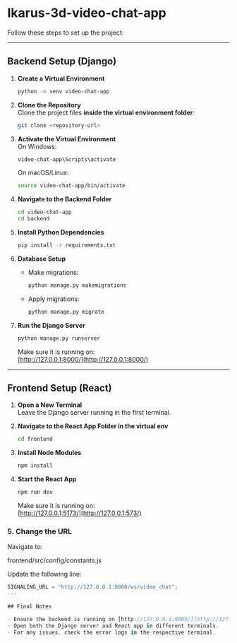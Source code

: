 # Ikarus-3d-video-chat-app

Follow these steps to set up the project:

---

## Backend Setup (Django)

1. **Create a Virtual Environment**  
   ```bash
   python -m venv video-chat-app
   ```

2. **Clone the Repository**  
   Clone the project files **inside the virtual environment folder**:  
   ```bash
   git clone <repository-url>
   ```

3. **Activate the Virtual Environment**  
   On Windows:  
   ```bash
   video-chat-app\Scripts\activate
   ```  
   On macOS/Linux:  
   ```bash
   source video-chat-app/bin/activate
   ```

4. **Navigate to the Backend Folder**  
   ```bash
   cd video-chat-app
   cd backend
   ```

5. **Install Python Dependencies**  
   ```bash
   pip install -r requirements.txt
   ```

6. **Database Setup**  
   - Make migrations:  
     ```bash
     python manage.py makemigrations
     ```  
   - Apply migrations:  
     ```bash
     python manage.py migrate
     ```
     
7. **Run the Django Server**  
   ```bash
   python manage.py runserver
   ```  
   Make sure it is running on:  
   [http://127.0.0.1:8000/](http://127.0.0.1:8000/)

---

## Frontend Setup (React)

1. **Open a New Terminal**  
   Leave the Django server running in the first terminal.

2. **Navigate to the React App Folder in the virtual env**  
   ```bash
   cd frontend
   ```

3. **Install Node Modules**  
   ```bash
   npm install
   ```

4. **Start the React App**  
   ```bash
   npm run dev
   ```  
   Make sure it is running on:  
   [http://127.0.0.1:5173/](http://127.0.0.1:573/)

### 5. Change the URL

Navigate to:

frontend/src/config/constants.js

Update the following line:

```javascript
SIGNALING_URL = "http://127.0.0.1:8000/ws/video_chat";  
---

## Final Notes

- Ensure the backend is running on [http://127.0.0.1:8000/](http://127.0.0.1:8000/) before starting the frontend.  
- Open both the Django server and React app in different terminals.  
- For any issues, check the error logs in the respective terminal.
